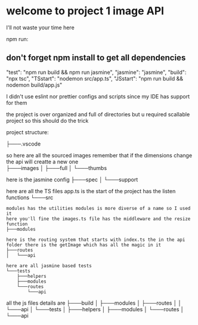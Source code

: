 <h1> welcome to project 1 image API </h1>
I'll not waste your time here

npm run:

<h2> don't forget npm install to get all dependencies </h2>
    <!-- run jasmine test on the latest build -->
    "test": "npm run build && npm run jasmine",
    <!-- run jasmine on existing build -->
    "jasmine": "jasmine",
    <!-- build to convert the typescript to javascript  -->
    "build": "npx tsc",
    <!-- run the typescript build -->
    "TSstart": "nodemon src/app.ts",
    <!-- run the javavScript build -->
    "JSstart": "npm run build && nodemon build/app.js"

I didn't use eslint nor prettier configs and scripts since my IDE has support for them

the project is over organized and full of directories but u required scallable project so this should do the trick

project structure:

├───.vscode

so here are all the sourced images remember that if the dimensions change the api will creatte a new one  
├───images
│ ├───full
│ └───thumbs

here is the jasmine config
├───spec
│ └───support

here are all the TS files app.ts is the start of the project has the listen functions
└───src

    modules has the utilities modules is more diverse of a name so I used it
    here you'll fine the images.ts file has the middleware and the resize function
    ├───modules

    here is the routing system that starts with index.ts the in the api folder there is the getImage which has all the magic in it
    ├───routes
    │   └───api

    here are all jasmine based tests
    └───tests
        ├───helpers
        ├───modules
        └───routes
            └───api

all the js files details are
├───build
│ ├───modules
│ ├───routes
│ │ └───api
│ └───tests
│ ├───helpers
│ ├───modules
│ └───routes
│ └───api
